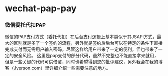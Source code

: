 # wechat-pap-pay
### 微信委托代扣PAP
微信的PAP支付方式（委托代扣）在后台支付逻辑上基本类似于其JSAPI方式，最大的区别就是多了一个签约的流程，另外就是签约后后台可以在特定的条件下直接完成支付而无需用户输入密码，尽管这样给用户带来了一定的便利，但也带来了一定的安全风险。
这里是pap支付的部分代码，虽然不完整也不能直接拿来就用，但是一些关键的代码可供借鉴，同时也希望得到您的批评建议，另外我会在我的博客（Jverson.com）里详细介绍一些需要注意的地方。
